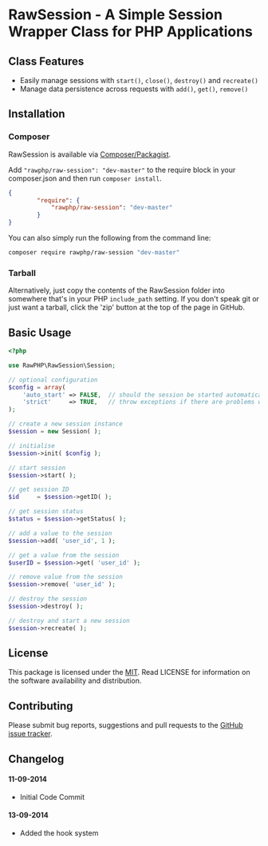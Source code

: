 
# RawSession - A Simple Session Wrapper Class for PHP Applications

## Class Features

- Easily manage sessions with `start()`, `close()`, `destroy()` and `recreate()`
- Manage data persistence across requests with `add()`, `get()`, `remove()`

## Installation

### Composer
RawSession is available via [Composer/Packagist](https://packagist.org/packages/rawphp/raw-session).

Add `"rawphp/raw-session": "dev-master"` to the require block in your composer.json and then run `composer install`.

```json
{
        "require": {
            "rawphp/raw-session": "dev-master"
        }
}
```

You can also simply run the following from the command line:

```sh
composer require rawphp/raw-session "dev-master"
```

### Tarball
Alternatively, just copy the contents of the RawSession folder into somewhere that's in your PHP `include_path` setting. If you don't speak git or just want a tarball, click the 'zip' button at the top of the page in GitHub.

## Basic Usage

```php
<?php

use RawPHP\RawSession\Session;

// optional configuration
$config = array(
    'auto_start' => FALSE,  // should the session be started automatically
    'strict'     => TRUE,   // throw exceptions if there are problems with the session
);

// create a new session instance
$session = new Session( );

// initialise
$session->init( $config );

// start session
$session->start( );

// get session ID
$id     = $session->getID( );

// get session status
$status = $session->getStatus( );

// add a value to the session
$session->add( 'user_id', 1 );

// get a value from the session
$userID = $session->get( 'user_id' );

// remove value from the session
$session->remove( 'user_id' );

// destroy the session
$session->destroy( );

// destroy and start a new session
$session->recreate( );
```

## License
This package is licensed under the [MIT](https://github.com/rawphp/RawSession/blob/master/LICENSE). Read LICENSE for information on the software availability and distribution.

## Contributing

Please submit bug reports, suggestions and pull requests to the [GitHub issue tracker](https://github.com/rawphp/RawSession/issues).

## Changelog

#### 11-09-2014
- Initial Code Commit

#### 13-09-2014
- Added the hook system
